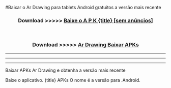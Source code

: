 #Baixar o Ar Drawing   para tablets Android gratuitos a versão mais recente


<div align="center">
<h3>Download >>>>> <a href="https://pt-web.web.app/?pt= {title}">Baixe o A P K {title} [sem anúncios]</a></h3><br>

<h3>Download >>>>> <a href="https://pt-web.web.app/?pt= {title}">Ar Drawing  Baixar APKs</a></h3>
</div>

----------------------------------------------------------

----------------------------------------------------------

----------------------------------------------------------

Baixar APKs Ar Drawing  e obtenha a versão mais recente

Baixe o aplicativo. {title} APKs O nome é a versão para .Android.


